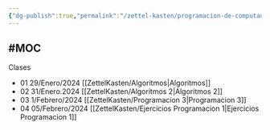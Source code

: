```yaml
---
{"dg-publish":true,"permalink":"/zettel-kasten/programacion-de-computadores/"}
---
```


#MOC 
---

Clases
- 01 29/Enero/2024 [[ZettelKasten/Algoritmos\|Algoritmos]]
- 02 31/Enero.2024 [[ZettelKasten/Algoritmos 2\|Algoritmos 2]]
- 03 1/Febrero/2024 [[ZettelKasten/Programacion 3\|Programacion 3]]
- 04 05/Febrero/2024 [[ZettelKasten/Ejercicios Programacion 1\|Ejercicios Programacion 1]]